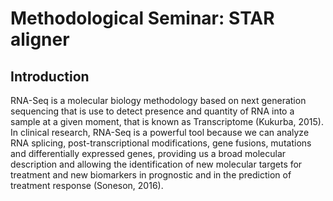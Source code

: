 # Methodological Seminar: STAR aligner

## Introduction

RNA-Seq is a molecular biology methodology based on next generation sequencing that is use to detect presence and 
quantity of RNA into a sample at a given moment, that is known as Transcriptome (Kukurba, 2015). In clinical research, RNA-Seq is a powerful tool because we can analyze RNA splicing, post-transcriptional modifications, gene fusions, mutations and differentially expressed genes, providing us a broad molecular description and  allowing the identification of new molecular targets for treatment and new biomarkers in prognostic and in the prediction of treatment response (Soneson, 2016).
